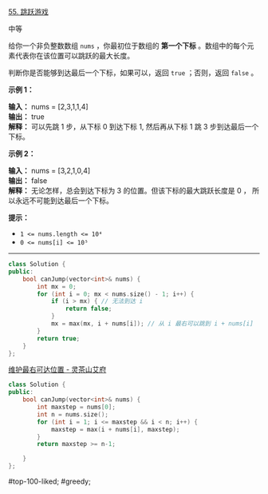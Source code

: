 [55. 跳跃游戏](https://leetcode.cn/problems/jump-game/)

中等

给你一个非负整数数组 `nums` ，你最初位于数组的 **第一个下标** 。数组中的每个元素代表你在该位置可以跳跃的最大长度。

判断你是否能够到达最后一个下标，如果可以，返回 `true` ；否则，返回 `false` 。

**示例 1：**

**输入：** nums = [2,3,1,1,4]  
**输出：** true  
**解释：** 可以先跳 1 步，从下标 0 到达下标 1, 然后再从下标 1 跳 3 步到达最后一个下标。

**示例 2：**

**输入：** nums = [3,2,1,0,4]  
**输出：** false  
**解释：** 无论怎样，总会到达下标为 3 的位置。但该下标的最大跳跃长度是 0 ， 所以永远不可能到达最后一个下标。

**提示：**

- `1 <= nums.length <= 10⁴`
- `0 <= nums[i] <= 10⁵`
---- ----
```cpp
class Solution {
public:
    bool canJump(vector<int>& nums) {
        int mx = 0;
        for (int i = 0; mx < nums.size() - 1; i++) {
            if (i > mx) { // 无法到达 i
                return false;
            }
            mx = max(mx, i + nums[i]); // 从 i 最右可以跳到 i + nums[i]
        }
        return true;
    }
};
```
[维护最右可达位置 - 灵茶山艾府](https://leetcode.cn/problems/jump-game/solutions/2798996/liang-chong-li-jie-fang-shi-wei-hu-zui-y-q67s/)

```cpp
class Solution {
public:
    bool canJump(vector<int>& nums) {
        int maxstep = nums[0];
        int n = nums.size();
        for (int i = 1; i <= maxstep && i < n; i++) {
            maxstep = max(i + nums[i], maxstep);
        }
        return maxstep >= n-1;

    }
};
```

#top-100-liked; #greedy;